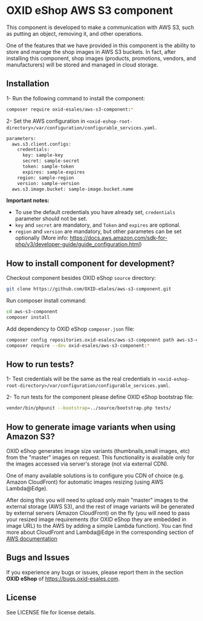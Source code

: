 OXID eShop AWS S3 component
===========================

This component is developed to make a communication with AWS S3, such as putting an object, 
removing it, and other operations.

One of the features that we have provided in this component is the ability to store and manage 
the shop images in AWS S3 buckets.
In fact, after installing this component, shop images (products, promotions, vendors, and manufacturers) will 
be stored and managed in cloud storage.

## Installation

1- Run the following command to install the component:

```bash
composer require oxid-esales/aws-s3-component:*
```

2- Set the AWS configuration in `<oxid-eshop-root-directory>/var/configuration/configurable_services.yaml`.

```bash
parameters:
  aws.s3.client.configs:
    credentials:
      key: sample-key
      secret: sample-secret
      token: sample-token
      expires: sample-expires
    region: sample-region
    version: sample-version
  aws.s3.image.bucket: sample-image.bucket.name
```

**Important notes:** 

- To use the default credentials you have already set, `credentials` parameter should not be set.
- `key` and `secret` are mandatory, and `Token` and `expires` are optional.
- `region` and `version` are mandatory, but other parametes can be set optionally (More info: https://docs.aws.amazon.com/sdk-for-php/v3/developer-guide/guide_configuration.html)

## How to install component for development?

Checkout component besides OXID eShop `source` directory:

```bash
git clone https://github.com/OXID-eSales/aws-s3-component.git
```

Run composer install command:

```bash
cd aws-s3-component
composer install
```

Add dependency to OXID eShop `composer.json` file:

```bash
composer config repositories.oxid-esales/aws-s3-component path aws-s3-component
composer require --dev oxid-esales/aws-s3-component:*
```

## How to run tests?

1- Test credentials will be the same as the real credentials 
in `<oxid-eshop-root-directory>/var/configuration/configurable_services.yaml`.

2- To run tests for the component please define OXID eShop bootstrap file:

```bash
vendor/bin/phpunit --bootstrap=../source/bootstrap.php tests/
```

## How to generate image variants when using Amazon S3?

OXID eShop generates image size variants (thumbnails,small images, etc) from the "master" images on request.
This functionality is available only for the images accessed via server's storage (not via external CDN).

One of many available solutions is to configure you CDN of choice (e.g. Amazon CloudFront) 
for automatic images resizing (using AWS Lambda@Edge).

After doing this you will need to upload only main "master" images to the external storage (AWS S3),
and the rest of image variants will be generated by external servers (Amazon CloudFront) on the fly
(you will need to pass your resized image requirements (for OXID eShop they are embedded in image URL)
to the AWS by adding a simple Lambda function).
You can find more about CloudFront and Lambda@Edge in the corresponding section of
[AWS documentation](https://aws.amazon.com/de/blogs/networking-and-content-delivery/resizing-images-with-amazon-cloudfront-lambdaedge-aws-cdn-blog/)

## Bugs and Issues

If you experience any bugs or issues, please report them in the section **OXID eShop** of https://bugs.oxid-esales.com.

## License

See LICENSE file for license details.
